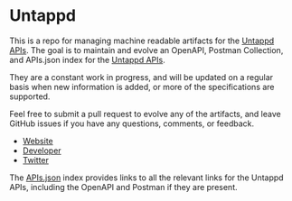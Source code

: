 # UntappdThis is a repo for managing machine readable artifacts for the [Untappd APIs](https://untappd.com/). The goal is to maintain and evolve an OpenAPI, Postman Collection, and APIs.json index for the [Untappd APIs](https://untappd.com/).They are a constant work in progress, and will be updated on a regular basis when new information is added, or more of the specifications are supported.Feel free to submit a pull request to evolve any of the artifacts, and leave GitHub issues if you have any questions, comments, or feedback.- [Website](https://untappd.com/)- [Developer](https://untappd.com/)- [Twitter](https://twitter.com/untappd)The [APIs.json](https://github.com/api-evangelist/untappd/blob/master/apis.json) index provides links to all the relevant links for the Untappd APIs, including the OpenAPI and Postman if they are present.